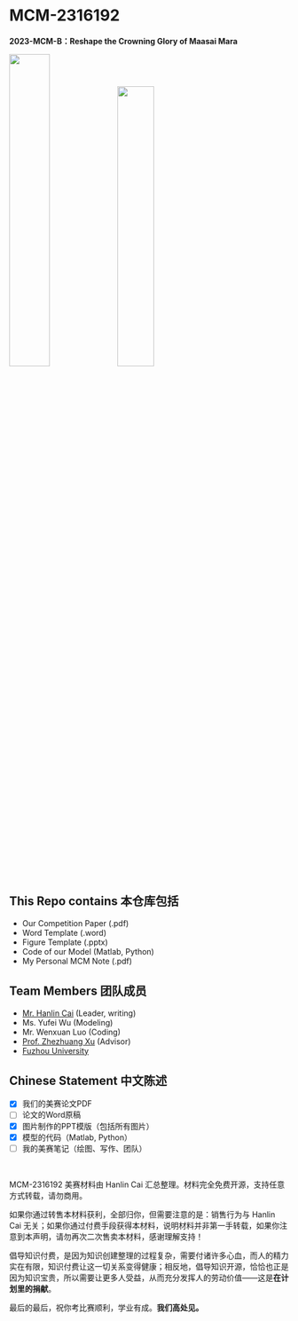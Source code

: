 # MCM-2316192

**2023-MCM-B：Reshape the Crowning Glory of Maasai Mara**

<div class="second">
<img src = "https://p.ipic.vip/jzfrgr.png" width = 38%>
<img src = "https://p.ipic.vip/cw6l5e.png" width = 36%>
</div>

## This Repo contains 本仓库包括

- Our Competition Paper (.pdf)
- Word Template (.word)
- Figure Template (.pptx)
- Code of our Model (Matlab, Python)
- My Personal MCM Note (.pdf)

## Team Members 团队成员

- [Mr. Hanlin Cai](https://caihanlin.com) (Leader, writing)
- Ms. Yufei Wu (Modeling)
- Mr. Wenxuan Luo (Coding)
- [Prof. Zhezhuang Xu](https://dqxy.fzu.edu.cn/info/1102/3547.htm) (Advisor)
- [Fuzhou University](https://www.fzu.edu.cn/)

## Chinese Statement 中文陈述

- [x] 我们的美赛论文PDF
- [ ] 论文的Word原稿
- [x] 图片制作的PPT模版（包括所有图片）
- [x] 模型的代码（Matlab, Python）
- [ ] 我的美赛笔记（绘图、写作、团队）

<br>

MCM-2316192 美赛材料由 Hanlin Cai 汇总整理。材料完全免费开源，支持任意方式转载，请勿商用。

如果你通过转售本材料获利，全部归你，但需要注意的是：销售行为与 Hanlin Cai 无关；如果你通过付费手段获得本材料，说明材料并非第一手转载，如果你注意到本声明，请勿再次二次售卖本材料，感谢理解支持！

倡导知识付费，是因为知识创建整理的过程复杂，需要付诸许多心血，而人的精力实在有限，知识付费让这一切关系变得健康；相反地，倡导知识开源，恰恰也正是因为知识宝贵，所以需要让更多人受益，从而充分发挥人的劳动价值——这是**在计划里的捐献**。

最后的最后，祝你考比赛顺利，学业有成。**我们高处见。**

<br>

